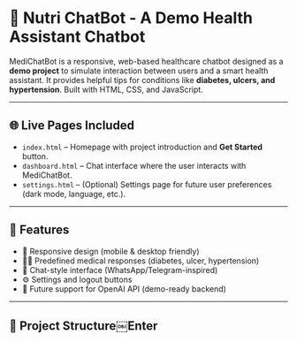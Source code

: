 # 💬 Nutri ChatBot - A Demo Health Assistant Chatbot

MediChatBot is a responsive, web-based healthcare chatbot designed as a **demo project** to simulate interaction between users and a smart health assistant. It provides helpful tips for conditions like **diabetes, ulcers, and hypertension**. Built with HTML, CSS, and JavaScript.

---

## 🌐 Live Pages Included

- `index.html` – Homepage with project introduction and **Get Started** button.
- `dashboard.html` – Chat interface where the user interacts with MediChatBot.
- `settings.html` – (Optional) Settings page for future user preferences (dark mode, language, etc.).

---

## 🧰 Features

- 📱 Responsive design (mobile & desktop friendly)
- 🧑‍⚕️ Predefined medical responses (diabetes, ulcer, hypertension)
- 💬 Chat-style interface (WhatsApp/Telegram-inspired)
- ⚙️ Settings and logout buttons
- 🧠 Future support for OpenAI API (demo-ready backend)

---

## 📂 Project Structure￼Enter
